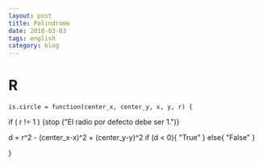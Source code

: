 ```yaml
---
layout: post
title: Palindrome
date: 2018-03-03
tags: english
category: blog
---
```


R 
===========


  
    is.circle = function(center_x, center_y, x, y, r) {

  if ( r != 1 )
  {stop ("El radio por defecto debe ser 1.")}

  d = r^2 - (center_x-x)^2 + (center_y-y)^2
  if (d < 0){
    "True"
  }
  else{
    "False"
  }

}